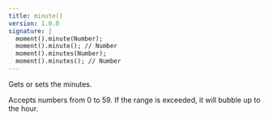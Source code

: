 ```yaml
---
title: minute()
version: 1.0.0
signature: |
  moment().minute(Number);
  moment().minute(); // Number
  moment().minutes(Number);
  moment().minutes(); // Number
---
```



Gets or sets the minutes.

Accepts numbers from 0 to 59. If the range is exceeded, it will bubble up to the hour.
